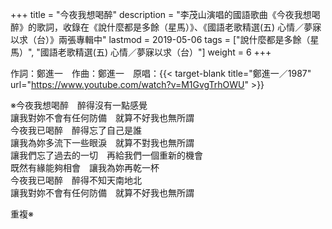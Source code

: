 +++
title = "今夜我想喝醉"
description = "李茂山演唱的國語歌曲《今夜我想喝醉》的歌詞，收錄在《說什麼都是多餘（星馬）》、《國語老歌精選(五) 心情／夢寐以求（台）》兩張專輯中"
lastmod = 2019-05-06
tags = ["說什麼都是多餘（星馬）", "國語老歌精選(五) 心情／夢寐以求（台）"]
weight = 6
+++

作詞：鄭進一　作曲：鄭進一　原唱：{{< target-blank title="鄭進一／1987" url="https://www.youtube.com/watch?v=M1GvgTrhOWU" >}}

※今夜我想喝醉　醉得沒有一點感覺  
讓我對妳不會有任何防備　就算不好我也無所謂  
今夜我已喝醉　醉得忘了自己是誰  
讓我為妳多流下一些眼淚　就算不對我也無所謂  
讓我們忘了過去的一切　再給我們一個重新的機會  
既然有緣能夠相會　讓我為妳再乾一杯  
今夜我已喝醉　醉得不知天南地北  
讓我對妳不會有任何防備　就算不好我也無所謂  

重複※
